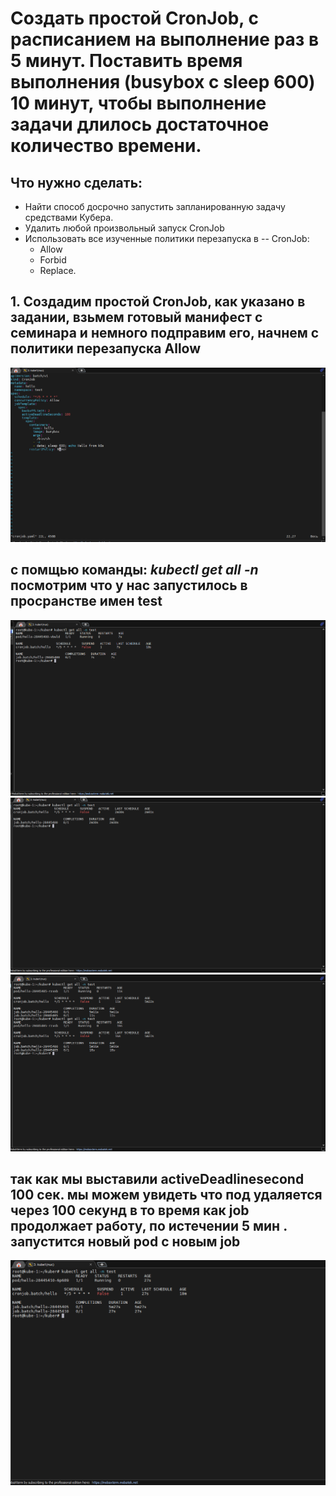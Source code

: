 # Создать простой CronJob, с расписанием на выполнение раз в 5 минут. Поставить время выполнения (busybox с sleep 600) 10 минут, чтобы выполнение задачи длилось достаточное количество времени.

## Что нужно сделать:
- Найти способ досрочно запустить запланированную задачу средствами Кубера.
- Удалить любой произвольный запуск CronJob
- Использовать все изученные политики перезапуска в --  CronJob:
    - Allow
    - Forbid
    - Replace.

## 1. Создадим простой CronJob, как указано в задании, взьмем готовый манифест с семинара и немного подправим его, начнем с политики перезапуска Allow
![logo](cj_allow.png)

## с помщью команды: *kubectl get all -n* посмотрим что у нас запустилось в просранстве имен test
![logo](cj_start.png)
![logo](cj_start1.png)
![logo](cj_start2.png)
## так как мы выставили activeDeadlinesecond 100 сек. мы можем увидеть что под удаляется через 100 секунд в то время как job продолжает работу, по истечении 5 мин . запустится новый pod с новым job
![logo](cj_start3.png)